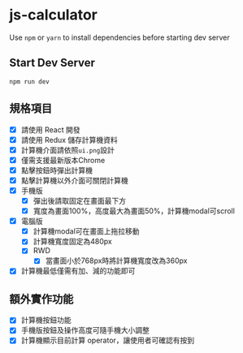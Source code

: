 # js-calculator

Use `npm` or `yarn` to install dependencies before starting dev server

## Start Dev Server

```
npm run dev
```

## 規格項目

- [x] 請使用 React 開發
- [x] 請使用 Redux 儲存計算機資料
- [x] 計算機介面請依照`ui.png`設計
- [x] 僅需支援最新版本Chrome
- [x] 點擊按鈕時彈出計算機
- [x] 點擊計算機以外介面可關閉計算機
- [x] 手機版
  - [x] 彈出後請取固定在畫面最下方
  - [x] 寬度為畫面100%，高度最大為畫面50%，計算機modal可scroll
- [x] 電腦版
  - [x] 計算機modal可在畫面上拖拉移動
  - [x] 計算機寬度固定為480px
  - [x] RWD
    - [x] 當畫面小於768px時將計算機寬度改為360px
- [x] 計算機最低僅需有加、減的功能即可

## 額外實作功能

- [x] 計算機按鈕功能
- [x] 手機版按鈕及操作高度可隨手機大小調整
- [x] 計算機顯示目前計算 operator，讓使用者可確認有按到